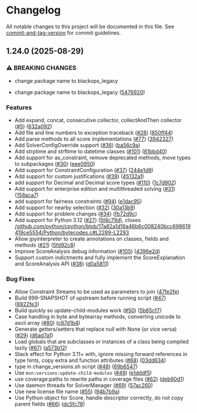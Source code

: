 # Changelog

All notable changes to this project will be documented in this file. See [commit-and-tag-version](https://github.com/absolute-version/commit-and-tag-version) for commit guidelines.

## 1.24.0 (2025-08-29)


### ⚠ BREAKING CHANGES

* change package name to blackops_legacy

* change package name to blackops_legacy ([5476920](https://github.com/TimefoldAI/timefold-solver-python/commit/54769201a0857f5271a55d5d2fa6541ff5e0e2e9))


### Features

* Add expand, concat, consecutive collector, collectAndThen collector ([#5](https://github.com/TimefoldAI/timefold-solver-python/issues/5)) ([632a092](https://github.com/TimefoldAI/timefold-solver-python/commit/632a092cfe9552ca759e99faf6c7e14fbf8e5387))
* Add file and line numbers to exception traceback ([#28](https://github.com/TimefoldAI/timefold-solver-python/issues/28)) ([850ff44](https://github.com/TimefoldAI/timefold-solver-python/commit/850ff443f21a7fbf880ccb6132f9187153e2a268))
* Add parse methods to all score implementations ([#77](https://github.com/TimefoldAI/timefold-solver-python/issues/77)) ([3942327](https://github.com/TimefoldAI/timefold-solver-python/commit/3942327a8da5ae7aa504e929f5219fd545a0f6d8))
* Add SolverConfigOverride support ([#36](https://github.com/TimefoldAI/timefold-solver-python/issues/36)) ([ba56c9a](https://github.com/TimefoldAI/timefold-solver-python/commit/ba56c9a219c50146ada188d6e76c635964aaba29))
* Add strptime and strftime to datetime classes ([#101](https://github.com/TimefoldAI/timefold-solver-python/issues/101)) ([81bbd40](https://github.com/TimefoldAI/timefold-solver-python/commit/81bbd40020cdb0192debd9a8d0d9fca69d2bfc51))
* Add support for as_constraint, remove deprecated methods, move types to subpackages ([#30](https://github.com/TimefoldAI/timefold-solver-python/issues/30)) ([eee0950](https://github.com/TimefoldAI/timefold-solver-python/commit/eee0950e359b04e9d0df3eff5f7b4c3161dfee0a))
* Add support for ConstraintConfiguration ([#37](https://github.com/TimefoldAI/timefold-solver-python/issues/37)) ([244e1d9](https://github.com/TimefoldAI/timefold-solver-python/commit/244e1d98d6f2c149aca089cf5b63c25ea194dea2))
* Add support for custom justifications ([#39](https://github.com/TimefoldAI/timefold-solver-python/issues/39)) ([45132a1](https://github.com/TimefoldAI/timefold-solver-python/commit/45132a12fa2c4322ea8e747dfbc2ee5e31708914))
* add support for Decimal and Decimal score types ([#110](https://github.com/TimefoldAI/timefold-solver-python/issues/110)) ([1c7d902](https://github.com/TimefoldAI/timefold-solver-python/commit/1c7d9022eef416b10b7ce9eb1fb59674fba5ee5e))
* Add support for enterprise edition and multithreaded solving ([#31](https://github.com/TimefoldAI/timefold-solver-python/issues/31)) ([158aca7](https://github.com/TimefoldAI/timefold-solver-python/commit/158aca77357952d929a4ad21700d7bde2d15e856))
* add support for fairness constraints ([#94](https://github.com/TimefoldAI/timefold-solver-python/issues/94)) ([e1dac95](https://github.com/TimefoldAI/timefold-solver-python/commit/e1dac9548cc5f7ba5386886bbf6498f42b9ce8ab))
* Add support for nearby selection ([#32](https://github.com/TimefoldAI/timefold-solver-python/issues/32)) ([30a13b9](https://github.com/TimefoldAI/timefold-solver-python/commit/30a13b982291cf4b59057f3a8c8c8650c2ba078a))
* Add support for problem changes ([#34](https://github.com/TimefoldAI/timefold-solver-python/issues/34)) ([fb72d9c](https://github.com/TimefoldAI/timefold-solver-python/commit/fb72d9c13cf1f07bb02b75440ca89f3fe4fa16a0))
* Add support for Python 3.12 ([#27](https://github.com/TimefoldAI/timefold-solver-python/issues/27)) ([5f4c79d](https://github.com/TimefoldAI/timefold-solver-python/commit/5f4c79dc7a5181eae8658bdd3d2c6b74aa3f2c23)), closes [/github.com/python/cpython/blob/17a82a1d16a46b6c008240bcc698619419ce5554/Python/bytecodes.c#L2289-L2293](https://github.com/TimefoldAI//github.com/python/cpython/blob/17a82a1d16a46b6c008240bcc698619419ce5554/Python/bytecodes.c/issues/L2289-L2293)
* Allow jpyinterpreter to create annotations on classes, fields and methods ([#21](https://github.com/TimefoldAI/timefold-solver-python/issues/21)) ([5fd92c8](https://github.com/TimefoldAI/timefold-solver-python/commit/5fd92c86ca41a7669edfb966437369ff7a4d4b2b))
* Improve ScoreAnalysis debug information ([#105](https://github.com/TimefoldAI/timefold-solver-python/issues/105)) ([4396e2d](https://github.com/TimefoldAI/timefold-solver-python/commit/4396e2da06d7ba204c1b98afcf2f92094e6c92f0))
* Support custom indictments and fully implement the ScoreExplanation and ScoreAnalysis API ([#38](https://github.com/TimefoldAI/timefold-solver-python/issues/38)) ([d0a5811](https://github.com/TimefoldAI/timefold-solver-python/commit/d0a5811449cfdc092eadb9630e485c609997ca6b))


### Bug Fixes

* Allow Constraint Streams to be used as parameters to join ([47fe2fe](https://github.com/TimefoldAI/timefold-solver-python/commit/47fe2fef54cf288746e9cf011a078cb583c8592c))
* Build 999-SNAPSHOT of upstream before running script ([#47](https://github.com/TimefoldAI/timefold-solver-python/issues/47)) ([8922fe3](https://github.com/TimefoldAI/timefold-solver-python/commit/8922fe36784a1353e8f2927a0aa84d8d51a078b9))
* Build quickly so update-child-modules work ([#50](https://github.com/TimefoldAI/timefold-solver-python/issues/50)) ([5b65cf7](https://github.com/TimefoldAI/timefold-solver-python/commit/5b65cf7adce80aa91200ba553e31090eb9398645))
* Case handling in byte and bytearray methods, converting unicode to ascii array ([#80](https://github.com/TimefoldAI/timefold-solver-python/issues/80)) ([c87d1b4](https://github.com/TimefoldAI/timefold-solver-python/commit/c87d1b4cabb7bf045f976e34cc1d76473f75d97a))
* Generate getters/setters that replace null with None (or vice versa) ([#29](https://github.com/TimefoldAI/timefold-solver-python/issues/29)) ([d6ad7a1](https://github.com/TimefoldAI/timefold-solver-python/commit/d6ad7a164dfaba540435a6ee95386570b79bae15))
* Load globals that are subclasses or instances of a class being compiled lazily ([#67](https://github.com/TimefoldAI/timefold-solver-python/issues/67)) ([a573b12](https://github.com/TimefoldAI/timefold-solver-python/commit/a573b1208e34d98ac70625937bd9a5e2b8a41914))
* Stack effect for Python 3.11+ with, ignore missing forward references in type hints, copy extra and function attributes ([#68](https://github.com/TimefoldAI/timefold-solver-python/issues/68)) ([03dd634](https://github.com/TimefoldAI/timefold-solver-python/commit/03dd634359dbd4169dca50fe9693c05a7a8a1b37))
* type in change_versions.sh script ([#48](https://github.com/TimefoldAI/timefold-solver-python/issues/48)) ([69b6547](https://github.com/TimefoldAI/timefold-solver-python/commit/69b654783ffc7509697dbfa323a561063c3cbe43))
* Use `mvn:versions:update-child-modules` ([#49](https://github.com/TimefoldAI/timefold-solver-python/issues/49)) ([e1dddf5](https://github.com/TimefoldAI/timefold-solver-python/commit/e1dddf54c900ee2d6af61f6d84e78f43bc26deb9))
* use coverage:paths to rewrite paths in coverage files ([#62](https://github.com/TimefoldAI/timefold-solver-python/issues/62)) ([deb60d1](https://github.com/TimefoldAI/timefold-solver-python/commit/deb60d12e2535fa436085fd3dab16e2bb68248ef))
* Use daemon threads for SolverManager  ([#69](https://github.com/TimefoldAI/timefold-solver-python/issues/69)) ([57ac260](https://github.com/TimefoldAI/timefold-solver-python/commit/57ac2601c5f66bd153dab8af2cd90eafc5219ed4))
* Use new license file name ([#55](https://github.com/TimefoldAI/timefold-solver-python/issues/55)) ([94b7b9a](https://github.com/TimefoldAI/timefold-solver-python/commit/94b7b9a8c7f420709dd838b7a0fa0104f21e8804))
* Use Python object for Score, handle descriptor correctly, do not copy parent fields ([#66](https://github.com/TimefoldAI/timefold-solver-python/issues/66)) ([dc5fc78](https://github.com/TimefoldAI/timefold-solver-python/commit/dc5fc78cfe328f9630d977339feb610e8a5fc3b2))

